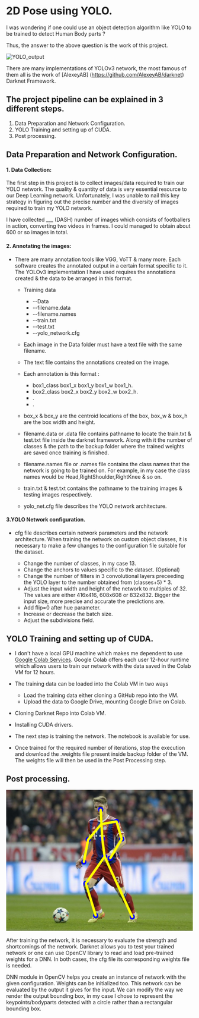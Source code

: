 # 2D Pose using YOLO.

 I was wondering if one could use an object detection algorithm like YOLO to be trained to detect Human Body parts ?  

 Thus, the answer to the above question is the work of this project.

 ![YOLO_output](./readme_images/output.gif) 

 There are many implementations of YOLOv3 network, the most famous of them all is the work of [AlexeyAB] (https://github.com/AlexeyAB/darknet) Darknet Framework. 

## The project pipeline can be explained in 3 different steps.

1. Data Preparation and Network Configuration.
2. YOLO Training and setting up of CUDA.
3. Post processing.

## Data Preparation and Network Configuration.

#### 1. Data Collection:

The first step in this project is to collect images/data required to train our YOLO network. The quality & quantity of data is very essential resource to our Deep Learning network. Unfortunately, I was unable to nail this key strategy in figuring out the precise number and the diversity of images required to train my YOLO network. 

I have collected ___ (DASH) number of images which consists of footballers in action, converting two videos in frames. I could managed to obtain about 600 or so images in total. 

#### 2. Annotating the images: 

+ There are many annotation tools like VGG, VoTT & many more. Each software creates the annotated output in a certain format specific to it. The YOLOv3 implementation I have used requires the annotations created & the data to be arranged in this format.
	- Training data
		- --Data 
		- --filename.data
		- --filename.names
		- --train.txt
		- --test.txt
		- --yolo_network.cfg

	- Each image in the Data folder must have a text file with the same filename. 
	- The text file contains the annotations created on the image. 
	- Each annotation is this format :
		- box1_class box1_x box1_y box1_w box1_h. 
		- box2_class box2_x box2_y box2_w box2_h.
		- .
		- .
	- box_x & box_y are the centroid locations of the box, box_w & box_h are the box width and height. 

	- filename.data or .data file contains pathname to locate the train.txt & test.txt file inside the darknet framework. Along with it the number of classes & the path to the backup folder where the trained weights are saved once training is finished. 

	- filename.names file or .names file contains the class names that the network is going to be trained on. For example, in my case the class names would be Head,RightShoulder,RightKnee & so on. 

	- train.txt & test.txt contains the pathname to the training images & testing images respectively. 
	
	- yolo_net.cfg file describes the YOLO network architecture. 


#### 3.YOLO Network configuration. 

+ cfg file describes certain network parameters and the network architecture. When training the network on custom object classes, it is necessary to make a few changes to the configuration file suitable for the dataset. 

	- Change the number of classes, in my case 13. 
	- Change the anchors to values specific to the dataset. (Optional)
	- Change the number of filters in 3 convolutional layers preceeding the YOLO layer to the number 		obtained from (classes+5) * 3.
	- Adjust the input width and height of the network to multiples of 32. The values are either 416x416, 608x608 or 832x832. Bigger the input size, more precise and accurate the predictions are. 
	- Add flip=0 after hue parameter.
	- Increase or decrease the batch size.
	- Adjust the subdivisions field. 

## YOLO Training and setting up of CUDA.

+ I don't have a local GPU machine which makes me dependent to use [Google Colab Services](https://colab.research.google.com/notebooks/intro.ipynb). Google Colab offers each user 12-hour runtime which allows users to train our network with the data saved in the Colab VM for 12 hours. 

+ The training data can be loaded into the Colab VM in two ways
	- Load the training data either cloning a GitHub repo into the VM.
	- Upload the data to Google Drive, mounting Google Drive on Colab. 
+ Cloning Darknet Repo into Colab VM. 
+ Installing CUDA drivers. 

+ The next step is training the network. The notebook is available for use. 

+ Once trained for the required number of iterations, stop the execution and download the .weights file present inside backup folder of the VM. The weights file will then be used in the Post Processing step. 


## Post processing.

![Pose Output](./readme_images/download.png)

After training the network, it is necessary to evaluate the strength and shortcomings of the network. Darknet allows you to test your trained network or one can use OpenCV library to read and load pre-trained weights for a DNN. In both cases, the cfg file its corresponding weights file is needed.

DNN module in OpenCV helps you create an instance of network with the given configuration. Weights can be initialized too. This network can be evaluated by the output it gives for the input. We can modify the way we render the output bounding box, in my case I chose to represent the keypoints/bodyparts detected with a circle rather than a rectangular bounding box. 

